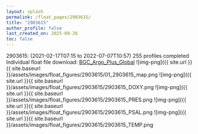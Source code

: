 ```yaml
---
layout: splash
permalink: /float_pages/2903615/
title: "2903615"
author_profile: false
last_created_on: 2025-09-26
toc: false
---
```

 
2903615:  (2021-02-17T07:15 to 2022-07-07T10:57)
255 profiles completed
Individual float file download: [BGC_Argo_Plus_Global](https://ftp.soest.hawaii.edu/bgc_argo_plus/Individual_Floats/outliers_removed/2903615_Sprof_processed.nc)
![img-png]({{ site.url }}{{ site.baseurl }}/assets/images/float_figures/2903615/01_2903615_map.png
![img-png]({{ site.url }}{{ site.baseurl }}/assets/images/float_figures/2903615/2903615_DOXY.png
![img-png]({{ site.url }}{{ site.baseurl }}/assets/images/float_figures/2903615/2903615_PRES.png
![img-png]({{ site.url }}{{ site.baseurl }}/assets/images/float_figures/2903615/2903615_PSAL.png
![img-png]({{ site.url }}{{ site.baseurl }}/assets/images/float_figures/2903615/2903615_TEMP.png
